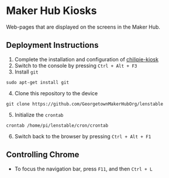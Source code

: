 # Maker Hub Kiosks

Web-pages that are displayed on the screens in the Maker Hub.

## Deployment Instructions

1. Complete the installation and configuration of [chilipie-kiosk][1]
2. Switch to the console by pressing `Ctrl + Alt + F3`
3. Install `git`
```
sudo apt-get install git
```
4. Clone this repository to the device
```
git clone https://github.com/GeorgetownMakerHubOrg/lenstable
```
5. Initialize the `crontab`
```
crontab /home/pi/lenstable/cron/crontab
```
6. Switch back to the browser by pressing `Ctrl + Alt + F1`


## Controlling Chrome

- To focus the navigation bar, press `F11`, and then `Ctrl + L`

[1]: https://github.com/futurice/chilipie-kiosk
